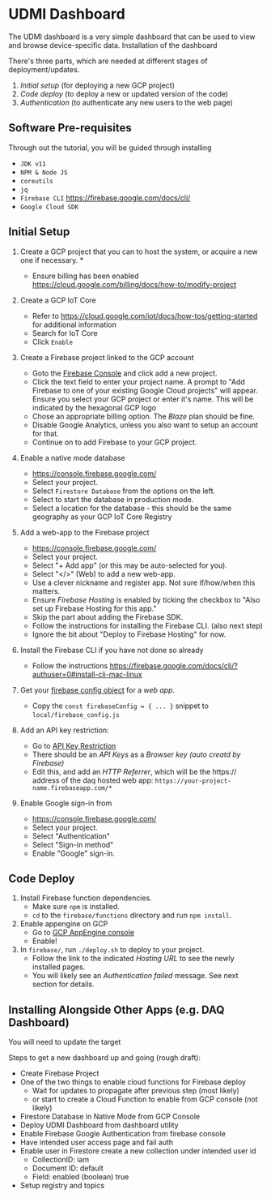 # UDMI Dashboard

The UDMI dashboard is a very simple dashboard that can be used to view and
browse device-specific data. Installation of the dashboard 

There's three parts, which are needed at different stages
of deployment/updates.

1. _Initial setup_ (for deploying a new GCP project)
2. _Code deploy_ (to deploy a new or updated version of the code)
3. _Authentication_ (to authenticate any new users to the web page)

## Software Pre-requisites
Through out the tutorial, you will be guided through installing
* `JDK v11`
* `NPM & Node JS`
* `coreutils`
* `jq`
* `Firebase CLI` https://firebase.google.com/docs/cli/
* `Google Cloud SDK` 


## Initial Setup

1. Create a GCP project that you can to host the system, or acquire a new one if necessary.
   * 
   * Ensure billing has been enabled https://cloud.google.com/billing/docs/how-to/modify-project
2. Create a GCP IoT Core
   * Refer to https://cloud.google.com/iot/docs/how-tos/getting-started for additional information
   * Search for IoT Core
   * Click `Enable`

2. Create a Firebase project linked to the GCP account
   * Goto the [Firebase Console](https://console.firebase.google.com/) and click add a new project.
   * Click the text field to enter your project name. A prompt to "Add Firebase to one of your existing Google Cloud projects" will appear. Ensure you select your GCP project or enter it's name. This will be indicated by the hexagonal GCP logo
   * Chose an appropriate billing option. The _Blaze_ plan should be fine.
   * Disable Google Analytics, unless you also want to setup an account for that.
   * Continue on to add Firebase to your GCP project.

1. Enable a native mode database
   * https://console.firebase.google.com/
   * Select your project.
   * Select `Firestore Database` from the options on the left.
   * Select to start the database in production mode.
   * Select a location for the database - this should be the same geography as your GCP IoT Core Registry

2. Add a web-app to the Firebase project
   * https://console.firebase.google.com/
   * Select your project.
   * Select "+ Add app" (or this may be auto-selected for you).
   * Select "</>" (Web) to add a new web-app.
   * Use a clever nickname and register app. Not sure if/how/when this matters.
   * Ensure _Firebase Hosting_ is enabled by ticking the checkbox to "Also set up Firebase Hosting for this app." 
   * Skip the part about adding the Firebase SDK.
   * Follow the instructions for installing the Firebase CLI. (also next step)
   * Ignore the bit about "Deploy to Firebase Hosting" for now.

3. Install the Firebase CLI if you have not done so already
   * Follow the instructions 
   https://firebase.google.com/docs/cli/?authuser=0#install-cli-mac-linux


3. Get your [firebase config object](https://support.google.com/firebase/answer/7015592?authuser=0) for a _web app_.
   * Copy the `const firebaseConfig = { ... }` snippet to `local/firebase_config.js`
4. Add an API key restriction:
   * Go to [API Key Restriction](https://cloud.google.com/docs/authentication/api-keys#api_key_restrictions)
   * There should be an _API Keys_ as a _Browser key (auto creatd by Firebase)_
   * Edit this, and add an _HTTP Referrer_, which will be the https:// address of the daq hosted web app: `https://your-project-name.firebaseapp.com/*`
5. Enable Google sign-in from
   * https://console.firebase.google.com/
   * Select your project.
   * Select "Authentication"
   * Select "Sign-in method"
   * Enable "Google" sign-in.

## Code Deploy
1. Install Firebase function dependencies.
   * Make sure `npm` is installed.
   * `cd` to the <code>firebase/functions</code> directory and run <code>npm install</code>.
2. Enable appengine on GCP
    * Go to [GCP AppEngine console](https://cloud.google.com/appengine)
    * Enable!
3. In <code>firebase/</code>, run <code>./deploy.sh</code> to deploy to your project.
   * Follow the link to the indicated _Hosting URL_ to see the newly installed pages.
   * You will likely see an _Authentication failed_ message. See next section for details.



## Installing Alongside Other Apps (e.g. DAQ Dashboard)
You will need to update the target

Steps to get a new dashboard up and going (rough draft):

* Create Firebase Project
* One of the two things to enable cloud functions for Firebase deploy
  * Wait for updates to propagate after previous step (most likely)
  * or start to create a Cloud Function to enable from GCP console (not likely)
* Firestore Database in Native Mode from GCP Console
* Deploy UDMI Dashboard from dashboard utility
* Enable Firebase Google Authentication from firebase console
* Have intended user access page and fail auth
* Enable user in Firestore create a new collection under intended user id
  * CollectionID: iam
  * Document ID: default
  * Field: enabled (boolean) true
* Setup registry and topics

